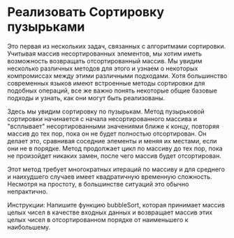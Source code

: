 # Реализовать Сортировку пузырьками
Это первая из нескольких задач, связанных с алгоритмами сортировки. Учитывая массив несортированных элементов, мы хотим иметь возможность возвращать отсортированный массив. Мы увидим несколько различных методов для этого и узнаем о некоторых компромиссах между этими различными подходами. Хотя большинство современных языков имеют встроенные методы сортировки для подобных операций, все же важно понять некоторые общие базовые подходы и узнать, как они могут быть реализованы.

Здесь мы увидим сортировку по пузырькам. Метод пузырьковой сортировки начинается с начала несортированного массива и "всплывает" несортированными значениями ближе к концу, повторяя массив до тех пор, пока он не будет полностью отсортирован. Он делает это, сравнивая соседние элементы и меняя их местами, если они не в порядке. Метод продолжает цикл по массиву до тех пор, пока не произойдет никаких замен, после чего массив будет отсортирован.

Этот метод требует многократных итераций по массиву и для среднего и наихудшего случаев имеет квадратичную временную сложность. Несмотря на простоту, в большинстве ситуаций это обычно непрактично.

Инструкции: Напишите функцию bubbleSort, которая принимает массив целых чисел в качестве входных данных и возвращает массив этих целых чисел в отсортированном порядке от наименьшего к наибольшему.